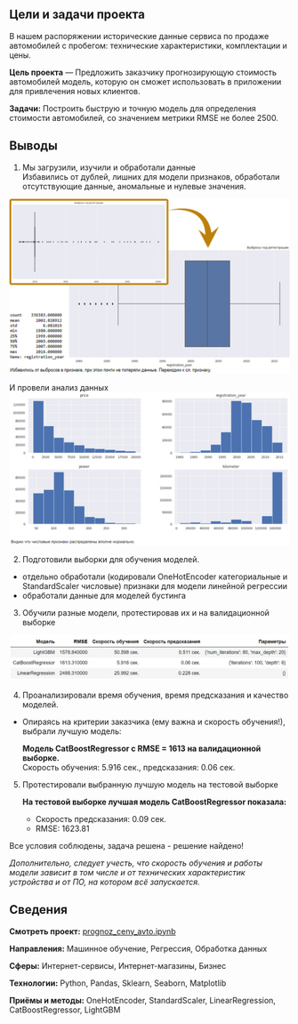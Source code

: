 ## Цели и задачи проекта

В нашем распоряжении исторические данные сервиса по продаже автомобилей с пробегом: технические характеристики, комплектации и цены.

**Цель проекта** — Предложить заказчику  прогнозирующую стоимость автомобилей модель, которую он сможет использовать в приложении для привлечения новых клиентов.

**Задачи:** Построить быструю и точную модель для определения стоимости автомобилей, со значением метрики RMSE не более 2500.

## Выводы

1. Мы загрузили,  изучили и обработали данные<br/>Избавились от дублей, лишних для модели признаков, обработали отсутствующие данные, аномальные и нулевые значения.

![](data/chart1.jpg)

И провели анализ данных
![](data/chart2.jpg)
    
2. Подготовили выборки для обучения моделей.
- отдельно обработали (кодировали OneHotEncoder категориальные и StandardScaler числовые) признаки для модели линейной регрессии
- обработали данные для моделей бустинга


3. Обучили разные модели, протестировав их и на валидационной выборке

![](data/chart3.jpg)

4. Проанализировали время обучения, время предсказания и качество моделей.

- Опираясь на критерии заказчика (ему важна и скорость обучения!), выбрали лучшую модель:

    **Модель CatBoostRegressor с RMSE = 1613 на валидационной выборке.**<br/>Скорость обучения: 5.916 сек., предсказания: 0.06 сек.

5. Протестировали выбранную лучшую модель на тестовой выборке

    **На тестовой выборке лучшая модель CatBoostRegressor показала:**
    - Скорость предсказания: 0.09 сек.
    - RMSE: 1623.81

Все условия соблюдены, задача решена - решение найдено!

*Дополнительно, следует учесть, что скорость обучения и работы модели зависит в том числе и от технических характеристик устройства и от ПО, на котором всё запускается.*



## Сведения

**Смотреть проект:** [prognoz_ceny_avto.ipynb](prognoz_ceny_avto.ipynb)

**Направления:** Машинное обучение, Регрессия, Обработка данных

**Сферы:** Интернет-сервисы, Интернет-магазины, Бизнес

**Технологии:** Python, Pandas, Sklearn, Seaborn, Matplotlib

**Приёмы и методы:** OneHotEncoder, StandardScaler, LinearRegression, CatBoostRegressor, LightGBM





